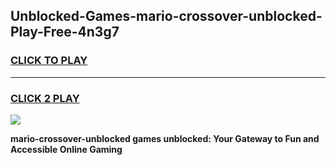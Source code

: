
## Unblocked-Games-mario-crossover-unblocked-Play-Free-4n3g7
<h3>
<a href="https://premium76.site?title=mario-crossover-unblocked&ref=21A">CLICK TO PLAY</a></h3>
<hr>

<h3>
<a href="https://premium76.site?title=mario-crossover-unblocked&ref=21A">CLICK 2 PLAY</a>
  
</h3>

<a href="https://premium76.site?title=mario-crossover-unblocked&ref=21A"><img src="https://clearcache.store/games.png"></a>


**mario-crossover-unblocked games unblocked: Your Gateway to Fun and Accessible Online Gaming**
